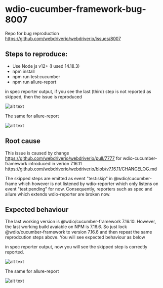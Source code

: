 # wdio-cucumber-framework-bug-8007
Repo for bug reproduction https://github.com/webdriverio/webdriverio/issues/8007

## Steps to reproduce:
- Use Node js v12+ (I used 14.18.3)
- npm install
- npm run test:cucumber
- npm run allure-report

in spec reporter output, if you see the last (third) step is not reported as skipped, then the issue is reproduced

![alt text](https://github.com/wenzhhu/wdio-cucumber-framework-bug-8007/blob/main/images/spec_issue.jpeg?raw=true)

The same for allure-report

![alt text](https://github.com/wenzhhu/wdio-cucumber-framework-bug-8007/blob/main/images/allure_issue.jpeg?raw=true)

## Root cause
This issue is caused by change https://github.com/webdriverio/webdriverio/pull/7777 for wdio-cucumber-framework introduced in verion 7.16.11 https://github.com/webdriverio/webdriverio/blob/v7.16.11/CHANGELOG.md

The skipped steps are emitted as event "test:skip" in @wdio/cucumber-frame which however is not listened by wdio-reporter which only listens on event "test:pending" for now. Consequently, reporters such as spec and allure which extends wdio-reporter are broken now.


## Expected behaviour
The last working version is @wdio/cucumber-framework 7.16.10. However, the last working build avaiable on NPM is 7.16.6. So just lock @wdio/cucumber-framework to version 7.16.6 and then repeat the same reprodcution steps above. You will see expected behaviour as below

in spec reporter output, now you will see the skipped step is correctly reported.

![alt text](https://github.com/wenzhhu/wdio-cucumber-framework-bug-8007/blob/main/images/spec_OK.jpeg?raw=true)

The same for allure-report

![alt text](https://github.com/wenzhhu/wdio-cucumber-framework-bug-8007/blob/main/images/allure_OK.jpeg?raw=true)


